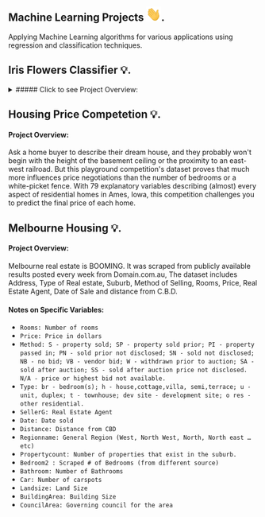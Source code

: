 ## Machine Learning Projects <img src="https://raw.githubusercontent.com/ABSphreak/ABSphreak/master/gifs/Hi.gif" width="30px">.

Applying Machine Learning algorithms for various applications using regression and classification techniques.

## Iris Flowers Classifier 💡.

<details>
<summary> ##### Click to see Project Overview: </summary>

The Iris dataset was used in R.A. Fisher's classic 1936 paper, The Use of Multiple Measurements in Taxonomic Problems, and can also be found on the UCI Machine Learning Repository.
It includes three iris species with 50 samples each as well as some properties about each flower. One flower species is linearly separable from the other two, but the other two are not linearly separable from each other.

The columns in this dataset are:

* ` Id`
* ` SepalLengthCm`
* ` SepalWidthCm`
* ` PetalLengthCm`
* ` PetalWidthCm`
* ` Species`
</details>

## Housing Price Competetion 💡.

#### Project Overview:

Ask a home buyer to describe their dream house, and they probably won't begin with the height of the basement ceiling or the proximity to an east-west railroad. But this playground competition's dataset proves that much more influences price negotiations than the number of bedrooms or a white-picket fence.
With 79 explanatory variables describing (almost) every aspect of residential homes in Ames, Iowa, this competition challenges you to predict the final price of each home.

## Melbourne Housing 💡.

#### Project Overview:

Melbourne real estate is BOOMING.
It was scraped from publicly available results posted every week from Domain.com.au, The dataset includes Address, Type of Real estate, Suburb, Method of Selling, Rooms, Price, Real Estate Agent, Date of Sale and distance from C.B.D.

#### Notes on Specific Variables:

* `Rooms: Number of rooms`
* `Price: Price in dollars`
* `Method: S - property sold; SP - property sold prior; PI - property passed in; PN - sold prior not disclosed; SN - sold not disclosed; NB - no bid; VB - vendor bid; W - withdrawn prior to auction; SA - sold after auction; SS - sold after auction price not disclosed. N/A - price or highest bid not available.`
* `Type: br - bedroom(s); h - house,cottage,villa, semi,terrace; u - unit, duplex; t - townhouse; dev site - development site; o res - other residential.`
* `SellerG: Real Estate Agent`
* `Date: Date sold`
* `Distance: Distance from CBD`
* `Regionname: General Region (West, North West, North, North east …etc)`
* `Propertycount: Number of properties that exist in the suburb.`
* `Bedroom2 : Scraped # of Bedrooms (from different source)`
* `Bathroom: Number of Bathrooms`
* `Car: Number of carspots`
* `Landsize: Land Size`
* `BuildingArea: Building Size`
* `CouncilArea: Governing council for the area`
